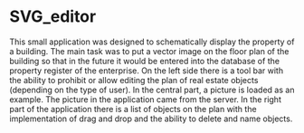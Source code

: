 # SVG_editor

This small application was designed to schematically display the property of a building. 
The main task was to put a vector image on the floor plan of the building so that in the future it would be entered into the database of the property register of the enterprise.
On the left side there is a tool bar with the ability to prohibit or allow editing the plan of real estate objects (depending on the type of user).
In the central part, a picture is loaded as an example. The picture in the application came from the server.
In the right part of the application there is a list of objects on the plan with the implementation of drag and drop and the ability to delete and name objects.
